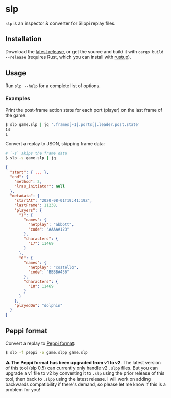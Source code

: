 # slp

`slp` is an inspector & converter for Slippi replay files.

## Installation

Download the [latest release](https://github.com/hohav/peppi-slp/releases/latest), or get the source and build it with `cargo build --release` (requires Rust, which you can install with [rustup](https://rustup.rs/)).

## Usage

Run `slp --help` for a complete list of options.

### Examples

Print the post-frame action state for each port (player) on the last frame of the game:

```bash
$ slp game.slp | jq '.frames[-1].ports[].leader.post.state'
14
1
```

Convert a replay to JSON, skipping frame data:

```bash
# `-s` skips the frame data
$ slp -s game.slp | jq
```

```json
{
  "start": { ... },
  "end": {
    "method": 2,
    "lras_initiator": null
  },
  "metadata": {
    "startAt": "2020-08-01T19:41:19Z",
    "lastFrame": 11238,
    "players": {
      "1": {
        "names": {
          "netplay": "abbott",
          "code": "AAAA#123"
        },
        "characters": {
          "17": 11469
        }
      },
      "0": {
        "names": {
          "netplay": "costello",
          "code": "BBBB#456"
        },
        "characters": {
          "18": 11469
        }
      }
    },
    "playedOn": "dolphin"
  }
}
```

## Peppi format

Convert a replay to [Peppi format](https://github.com/hohav/peppi#peppi-format):

```bash
$ slp -f peppi -o game.slpp game.slp
```

⚠️ **The Peppi format has been upgraded from v1 to v2**. The latest version of this tool (slp 0.5) can currently only handle v2 `.slpp` files. But you can upgrade a v1 file to v2 by converting it to `.slp` using the prior release of this tool, then back to `.slpp` using the latest release. I will work on adding backwards compatibility if there's demand, so please let me know if this is a problem for you!
